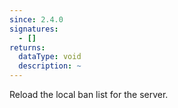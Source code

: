 ```yaml
---
since: 2.4.0
signatures:
  - []
returns:
  dataType: void
  description: ~
---
```


Reload the local ban list for the server.
